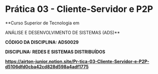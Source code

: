 # **Prática 03 - Cliente-Servidor e P2P**

**Curso Superior de Tecnologia em

ANÁLISE E DESENVOLVIMENTO DE SISTEMAS (ADS)**


**CÓDIGO DA DISCIPLINA: ADS0029**

**DISCIPLINA: REDES E SISTEMAS DISTRIBUÍDOS**

**https://airton-junior.notion.site/Pr-tica-03-Cliente-Servidor-e-P2P-d5106dfd0cba42cd828d598a4adf1775**
